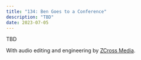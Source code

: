 ```yaml
---
title: "134: Ben Goes to a Conference"
description: "TBD"
date: 2023-07-05
---
```


<script async defer onload="redcircleIframe();" src="https://api.podcache.net/embedded-player/sh/30227421-bc27-45c2-bfb4-861def7dd4cc/ep/d3501dda-8ad0-42ae-99bf-e2e63396ab5f"></script><div class="redcirclePlayer-d3501dda-8ad0-42ae-99bf-e2e63396ab5f"></div>

TBD

With audio editing and engineering by [ZCross Media](https://www.zcross.media/).
